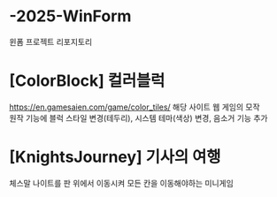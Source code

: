 # -2025-WinForm
윈폼 프로젝트 리포지토리

# [ColorBlock] 컬러블럭
https://en.gamesaien.com/game/color_tiles/ 해당 사이트 웹 게임의 모작 <br />
원작 기능에 블럭 스타일 변경(테두리), 시스템 테마(색상) 변경, 음소거 기능 추가

# [KnightsJourney] 기사의 여행
체스말 나이트를 판 위에서 이동시켜 모든 칸을 이동해야하는 미니게임
